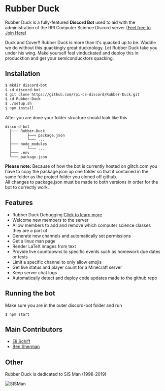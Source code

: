 Rubber Duck
======
Rubber Duck is a fully-featured **Discord Bot** used to aid with the administration of the RPI Computer Science Discord server
([Feel free to Join Here](https://discord.gg/fH8nNMQ))

Duck and Cover!! Rubber Duck is more than it's quacked up to be. Waddle we do without this quackingly great ducknology. Let Rubber Duck take you under his wing. Make yourself feel vinduckated and deploy this in producktion and get your semiconducktors quacking.

## Installation
```bash
$ mkdir discord-bot
$ cd discord-bot
$ git clone https://github.com/rpi-cs-discord/Rubber-Duck.git
$ cd Rubber-Duck
$ ./setup.sh
$ npm install
```
After you are done your folder structure should look like this
```
discord-bot
  ├─── Rubber-Duck
  │       ├─── package.json
  │       └─── ...
  ├─── node_modules
  │       └─── ...
  ├─── .env
  └─── package.json
```


**Please note:** Because of how the bot is currently hosted on glitch.com you have to copy the package.json up one folder so that it contained in the same folder as the project folder you cloned off github.<br />
All changes to package.json must be made to both versions in order for the bot to correctly work.

## Features

- Rubber Duck Debugging [Click to learn more](https://en.wikipedia.org/wiki/Rubber_duck_debugging)
- Welcome new members to the server
- Allow members to add and remove which computer science classes they are a part of
- Generate new channels and automatically set permissions
- Get a linux man page
- Render LaTeX images from text
- Provide live countdowns to specific events such as homework due dates or tests
- Limit a specific channel to only allow emojis
- Get live status and player count for a Minecraft server
- Keep server chat logs
- Automatically detect and deploy code updates made to the github repo

## Running the bot
Make sure you are in the outer discord-bot folder and run<br />
```
$ npm start
```

## Main Contributors
* [Eli Schiff](https://github.com/elihschiff)
* [Ben Sherman](https://gitlab.com/phi11ipus)

## Other
Rubber Duck is dedicated to SIS Man (1998-2019)

![](https://imgur.com/oc2397H.gif "SISMan")
